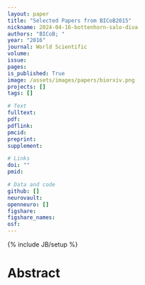 ```yaml
---
layout: paper
title: "Selected Papers from BICoB2015"
nickname: 2024-04-16-bottenhorn-salo-diva
authors: "BICoB; "
year: "2016"
journal: World Scientific
volume: 
issue:
pages: 
is_published: True
image: /assets/images/papers/biorxiv.png
projects: []
tags: []

# Text
fulltext:
pdf:
pdflink:
pmcid:
preprint: 
supplement:

# Links
doi: ""
pmid:

# Data and code
github: []
neurovault:
openneuro: []
figshare:
figshare_names:
osf:
---
```

{% include JB/setup %}

# Abstract



